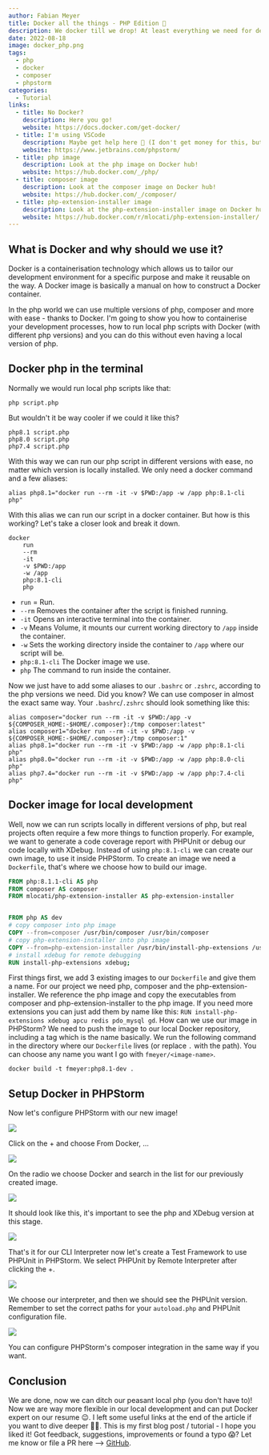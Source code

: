 ```yaml
---
author: Fabian Meyer
title: Docker all the things - PHP Edition 🚀
description: We docker till we drop! At least everything we need for development.
date: 2022-08-18
image: docker_php.png
tags:
  - php
  - docker
  - composer
  - phpstorm
categories:
  - Tutorial
links:
  - title: No Docker?
    description: Here you go!
    website: https://docs.docker.com/get-docker/
  - title: I'm using VSCode
    description: Maybe get help here 👀 (I don't get money for this, but I would take it JetBrains!)
    website: https://www.jetbrains.com/phpstorm/
  - title: php image
    description: Look at the php image on Docker hub!
    website: https://hub.docker.com/_/php/
  - title: composer image
    description: Look at the composer image on Docker hub!
    website: https://hub.docker.com/_/composer/
  - title: php-extension-installer image
    description: Look at the php-extension-installer image on Docker hub!
    website: https://hub.docker.com/r/mlocati/php-extension-installer/
---
```


## What is Docker and why should we use it?

Docker is a containerisation technology which allows us to tailor our development environment for a specific purpose and
make it reusable on the way. A Docker image is basically a manual on how to construct a Docker container.

In the php world we can use multiple versions of php, composer and more with ease - thanks to Docker. I'm going to show
you how to containerise your development processes, how to run local php scripts with Docker (with different php
versions) and you can do this without even having a local version of php.

## Docker php in the terminal

Normally we would run local php scripts like that:

```bash{linenos=false,.command}
php script.php
```

But wouldn't it be way cooler if we could it like this?

```bash{linenos=false,.command}
php8.1 script.php
php8.0 script.php
php7.4 script.php
```

With this way we can run our php script in different versions with ease, no matter which version is locally installed.
We only need a docker command and a few aliases:

```bash{linenos=false}
alias php8.1="docker run --rm -it -v $PWD:/app -w /app php:8.1-cli php"
```

With this alias we can run our script in a docker container. But how is this working? Let's take a closer look and break
it down.

```bash{linenos=false}
docker
    run
    --rm
    -it
    -v $PWD:/app
    -w /app
    php:8.1-cli
    php
```

 - `run` = Run.
 - `--rm` Removes the container after the script is finished running.
 - `-it` Opens an interactive terminal into the container.
 - `-v` Means Volume, it mounts our current working directory to `/app` inside the container.
 - `-w` Sets the working directory inside the container to `/app` where our script will be.
 - `php:8.1-cli` The Docker image we use.
 - `php` The command to run inside the container.

Now we just have to add some aliases to our `.bashrc` or `.zshrc`, according to the php versions we need. Did you know?
We can use composer in almost the exact same way. Your `.bashrc`/`.zshrc` should look something like this:

```bash{linenos=false}
alias composer="docker run --rm -it -v $PWD:/app -v ${COMPOSER_HOME:-$HOME/.composer}:/tmp composer:latest"
alias composer1="docker run --rm -it -v $PWD:/app -v ${COMPOSER_HOME:-$HOME/.composer}:/tmp composer:1"
alias php8.1="docker run --rm -it -v $PWD:/app -w /app php:8.1-cli php"
alias php8.0="docker run --rm -it -v $PWD:/app -w /app php:8.0-cli php"
alias php7.4="docker run --rm -it -v $PWD:/app -w /app php:7.4-cli php"
```

## Docker image for local development

Well, now we can run scripts locally in different versions of php, but real projects often require a few more things to
function properly. For example, we want to generate a code coverage report with PHPUnit or debug our code locally with
XDebug. Instead of using `php:8.1-cli` we can create our own image, to use it inside PHPStorm. To create an image we
need a `Dockerfile`, that's where we choose how to build our image.

```dockerfile
FROM php:8.1.1-cli AS php
FROM composer AS composer
FROM mlocati/php-extension-installer AS php-extension-installer


FROM php AS dev
# copy composer into php image
COPY --from=composer /usr/bin/composer /usr/bin/composer
# copy php-extension-installer into php image
COPY --from=php-extension-installer /usr/bin/install-php-extensions /usr/bin/install-php-extensions
# install xdebug for remote debugging
RUN install-php-extensions xdebug;
```

First things first, we add 3 existing images to our `Dockerfile` and give them a name. For our project we need php,
composer and the php-extension-installer. We reference the php image and copy the executables from composer and 
php-extension-installer to the php image. If you need more extensions you can just add them by name like this:
`RUN install-php-extensions xdebug apcu redis pdo_mysql gd`. How can we use our image in PHPStorm? We need to push the
image to our local Docker repository, including a tag which is the name basically. We run the following command in the
directory where our `Dockerfile` lives (or replace `.` with the path). You can choose any name you want I go with 
`fmeyer/<image-name>`.

```bash{linenos=false,.command}
docker build -t fmeyer:php8.1-dev .
```

## Setup Docker in PHPStorm

Now let's configure PHPStorm with our new image!

![](phpstrm01.png)

Click on the + and choose From Docker, ...

![](phpstrm02.png)

On the radio we choose Docker and search in the list for our previously created image.

![](phpstrm03.png)

It should look like this, it's important to see the php and XDebug version at this stage.

![](phpstrm04.png)

That's it for our CLI Interpreter now let's create a Test Framework to use PHPUnit in PHPStorm. We select PHPUnit by 
Remote Interpreter after clicking the +.

![](phpstrm05.png)

We choose our interpreter, and then we should see the PHPUnit version. Remember to set the correct paths for your 
`autoload.php` and PHPUnit configuration file.

![](phpstrm06.png)

You can configure PHPStorm's composer integration in the same way if you want.

## Conclusion

We are done, now we can ditch our peasant local php (you don't have to)! Now we are way more flexible in our local
development and can put Docker expert on our resume 😉. I left some useful links at the end of the article if you want
to dive deeper ✌🏻. This is my first blog post / tutorial - I hope you liked it! Got feedback, suggestions, improvements
or found a typo 😱? Let me know or file a PR here --> [GitHub](https://github.com/dinooo13/fmeyer.dev-content).